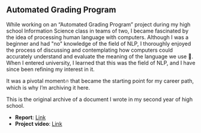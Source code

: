 ## Automated Grading Program

While working on an “Automated Grading Program” project during my high school Information Science class in teams of two, I became fascinated by the idea of processing human language with computers. Although I was a beginner and had "no" knowledge of the field of NLP, I thoroughly enjoyed the process of discussing and contemplating how computers could accurately understand and evaluate the meaning of the language we use 🤗. When I entered university, I learned that this was the field of NLP, and I have since been refining my interest in it.   

It was a pivotal moment🔥 that became the starting point for my career path, which is why I’m archiving it here.

This is the original archive of a document I wrote in my second year of high school.  
- **Report**: [Link](https://github.com/ohmyksh/HansungSci_2-1_project/blob/master/2602-my%20report.md)  
- **Project video**: [Link](https://www.youtube.com/watch?v=uuvztTS3jyQ)
